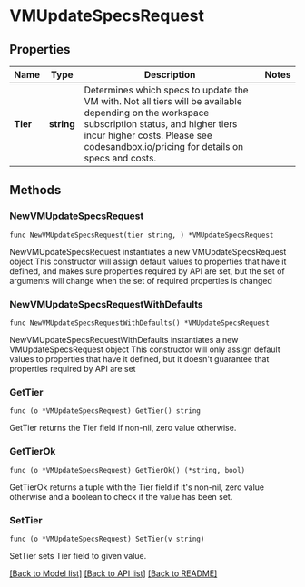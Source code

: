 # VMUpdateSpecsRequest

## Properties

Name | Type | Description | Notes
------------ | ------------- | ------------- | -------------
**Tier** | **string** | Determines which specs to update the VM with.  Not all tiers will be available depending on the workspace subscription status, and higher tiers incur higher costs. Please see codesandbox.io/pricing for details on specs and costs.  | 

## Methods

### NewVMUpdateSpecsRequest

`func NewVMUpdateSpecsRequest(tier string, ) *VMUpdateSpecsRequest`

NewVMUpdateSpecsRequest instantiates a new VMUpdateSpecsRequest object
This constructor will assign default values to properties that have it defined,
and makes sure properties required by API are set, but the set of arguments
will change when the set of required properties is changed

### NewVMUpdateSpecsRequestWithDefaults

`func NewVMUpdateSpecsRequestWithDefaults() *VMUpdateSpecsRequest`

NewVMUpdateSpecsRequestWithDefaults instantiates a new VMUpdateSpecsRequest object
This constructor will only assign default values to properties that have it defined,
but it doesn't guarantee that properties required by API are set

### GetTier

`func (o *VMUpdateSpecsRequest) GetTier() string`

GetTier returns the Tier field if non-nil, zero value otherwise.

### GetTierOk

`func (o *VMUpdateSpecsRequest) GetTierOk() (*string, bool)`

GetTierOk returns a tuple with the Tier field if it's non-nil, zero value otherwise
and a boolean to check if the value has been set.

### SetTier

`func (o *VMUpdateSpecsRequest) SetTier(v string)`

SetTier sets Tier field to given value.



[[Back to Model list]](../README.md#documentation-for-models) [[Back to API list]](../README.md#documentation-for-api-endpoints) [[Back to README]](../README.md)


